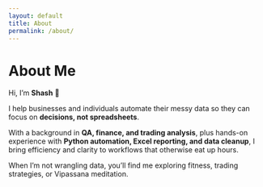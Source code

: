 ```yaml
---
layout: default
title: About
permalink: /about/
---
```


# About Me

Hi, I’m **Shash** 👋  

I help businesses and individuals automate their messy data so they can focus on **decisions, not spreadsheets**.  

With a background in **QA, finance, and trading analysis**, plus hands-on experience with **Python automation, Excel reporting, and data cleanup**, I bring efficiency and clarity to workflows that otherwise eat up hours.  

When I’m not wrangling data, you’ll find me exploring fitness, trading strategies, or Vipassana meditation.  
